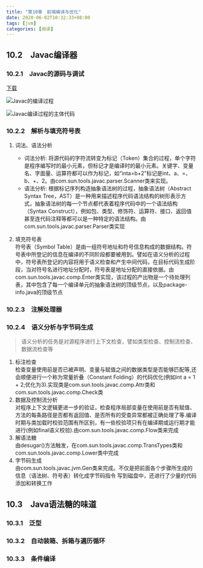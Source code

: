 ```yaml
---
title: "第10章　前端编译与优化"
date: 2020-06-02T10:32:33+08:00
tags: [jvm]
categories: [阅读]
---
```


## 10.2　Javac编译器
### 10.2.1　Javac的源码与调试
[下载](http://hg.openjdk.java.net/jdk8/jdk8/langtools/file/1ff9d5118aae/src/share/classes/com/sun)

![](/images/read/jvm/10-4.jpg "Javac的编译过程")

![](/images/read/jvm/10-5.jpg "Javac编译过程的主体代码")

### 10.2.2　解析与填充符号表
1. 词法、语法分析
   - 词法分析: 将源代码的字符流转变为标记（Token）集合的过程，单个字符是程序编写时的最小元素，但标记才是编译时的最小元素。关键字、变量名、字面量、运算符都可以作为标记，如“inta=b+2”标记是int、a、=、b、+、2。由com.sun.tools.javac.parser.Scanner类来实现。  
   - 语法分析: 根据标记序列构造抽象语法树的过程，抽象语法树（Abstract Syntax Tree，AST）是一种用来描述程序代码语法结构的树形表示方式，抽象语法树的每一个节点都代表着程序代码中的一个语法结构（Syntax Construct），例如包、类型、修饰符、运算符、接口、返回值甚至连代码注释等都可以是一种特定的语法结构。由com.sun.tools.javac.parser.Parser类实现

2. 填充符号表  
符号表（Symbol Table）是由一组符号地址和符号信息构成的数据结构。符号表中所登记的信息在编译的不同阶段都要被用到。譬如在语义分析的过程中，符号表所登记的内容将用于语义检查和产生中间代码，在目标代码生成阶段，当对符号名进行地址分配时，符号表是地址分配的直接依据。由com.sun.tools.javac.comp.Enter类实现，该过程的产出物是一个待处理列表，其中包含了每一个编译单元的抽象语法树的顶级节点，以及package-info.java的顶级节点

### 10.2.3　注解处理器
### 10.2.4　语义分析与字节码生成
>语义分析的任务是对源程序进行上下文检查，譬如类型检查、控制流检查、数据流检查等
1. 标注检查  
检查变量使用前是否已被声明、变量与赋值之间的数据类型是否能够匹配等,还会顺便进行一个称为常量折叠（Constant Folding）的代码优化(例如int a = 1 + 2;优化为3).实现类是com.sun.tools.javac.comp.Attr类和com.sun.tools.javac.comp.Check类
2. 数据及控制流分析  
对程序上下文逻辑更进一步的验证，检查程序局部变量在使用前是否有赋值、方法的每条路径是否都有返回值、是否所有的受查异常都被正确处理了等.编译时期与类加载时校验范围有所区别，有一些校验项只有在编译期或运行期才能进行(例如final语义校验).由com.sun.tools.javac.comp.Flow类来完成
3. 解语法糖  
由desugar()方法触发，在com.sun.tools.javac.comp.TransTypes类和com.sun.tools.javac.comp.Lower类中完成
4. 字节码生成  
由com.sun.tools.javac.jvm.Gen类来完成。不仅是把前面各个步骤所生成的信息（语法树、符号表）转化成字节码指令
写到磁盘中，还进行了少量的代码添加和转换工作

## 10.3　Java语法糖的味道
### 10.3.1　泛型
### 10.3.2　自动装箱、拆箱与遍历循环
### 10.3.3　条件编译
